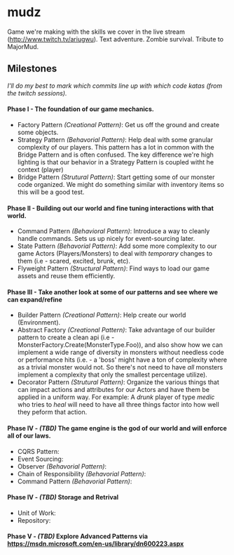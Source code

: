 # mudz
Game we're making with the skills we cover in the live stream (http://www.twitch.tv/ariugwu). Text adventure. Zombie survival. Tribute to MajorMud.

## Milestones
_I'll do my best to mark which commits line up with which code katas (from the twitch sessions)._

#### Phase I - The foundation of our game mechanics.
* Factory Pattern _(Creational Pattern)_:  Get us off the ground and create some objects.
* Strategy Pattern _(Behavorial Pattern)_: Help deal with some granular complexity of our players. This pattern has a lot in common with the Bridge Pattern and is often confused. The key difference we're high lighting is that our behavior in a Strategy Pattern is coupled witht he context (player)
* Bridge Pattern _(Strutural Pattern)_:  Start getting some of our monster code organized. We might do something similar with inventory items so this will be a good test.

#### Phase II - Building out our world and fine tuning interactions with that world.
* Command Pattern _(Behavioral Pattern)_: Introduce a way to cleanly handle commands. Sets us up nicely for event-sourcing later.
* State Pattern _(Behavorial Pattern)_: Add some more complexity to our game Actors (Players/Monsters) to deal with *temporary* changes to them (i.e - scared, excited, brunk, etc).
* Flyweight Pattern _(Structural Pattern)_: Find ways to load our game assets and reuse them efficiently.

#### Phase III - Take another look at some of our patterns and see where we can expand/refine
* Builder Pattern _(Creational Pattern)_: Help create our world (Environment).
* Abstract Factory _(Creational Pattern)_: Take advantage of our builder pattern to create a clean api (i.e - MonsterFactory.Create(MonsterType.Foo)), and also show how we can implement a wide range of diversity in monsters without needless code or performance hits (i.e. - a 'boss' might have a ton of complexity where as a trivial monster would not. So there's not need to have _all_ monsters implement a complexity that only the smallest percentage utilize). 
* Decorator Pattern _(Strutural Pattern)_: Organize the various things that can impact actions and attributes for our Actors and have them be applied in a uniform way. For example: A _drunk_ player of type _medic_ who tries to _heal_ will need to have all three things factor into how well they peform that action.

#### Phase IV - *(TBD)* The game engine is the god of our world and will enforce all of our laws.
* CQRS Pattern:
* Event Sourcing:
* Observer _(Behavorial Pattern)_:
* Chain of Responsibility _(Behavorial Pattern)_:
* Command Pattern _(Behavorial Pattern)_:

#### Phase IV - *(TBD)* Storage and Retrival
* Unit of Work:
* Repository:

#### Phase V - *(TBD)* Explore Advanced Patterns via https://msdn.microsoft.com/en-us/library/dn600223.aspx
